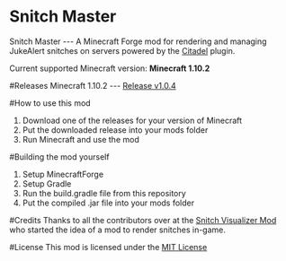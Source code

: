 # Snitch Master
Snitch Master --- A Minecraft Forge mod for rendering and managing JukeAlert snitches on servers powered by the [Citadel](https://github.com/Civcraft/Citadel) plugin.

Current supported Minecraft version: **Minecraft 1.10.2**

#Releases
Minecraft 1.10.2 --- [Release v1.0.4](https://github.com/MrLittleKitty/Snitch-Master/releases/tag/v1.0.4)

#How to use this mod
1. Download one of the releases for your version of Minecraft
2. Put the downloaded release into your mods folder
3. Run Minecraft and use the mod

#Building the mod yourself
1. Setup MinecraftForge
2. Setup Gradle
3. Run the build.gradle file from this repository
4. Put the compiled .jar file into your mods folder

#Credits
Thanks to all the contributors over at the [Snitch Visualizer Mod](https://github.com/Scuwr/Snitch-Visualizer) who started the idea of a mod to render snitches in-game.

#License
This mod is licensed under the [MIT License](https://github.com/MrLittleKitty/Snitch-Master/blob/master/LICENSE.txt)
